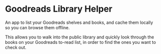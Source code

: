 # Goodreads Library Helper

An app to list your Goodreads shelves and books, and cache them locally
so you can browse them offline.

This allows you to walk into the public library and quickly look through
the books on your Goodreads to-read list, in order to find the ones you
want to check out.
